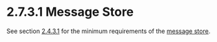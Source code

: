 <html dir="LTR" xmlns:mshelp="http://msdn.microsoft.com/mshelp" xmlns:ddue="http://ddue.schemas.microsoft.com/authoring/2003/5" xmlns:xlink="http://www.w3.org/1999/xlink" xmlns:tool="http://www.microsoft.com/tooltip">
    <head>
        <meta http-equiv="Content-Type" content="text/html; CHARSET=utf-8"></meta>
        <meta name="save" content="history"></meta>
        <title>2.7.3.1 Message Store</title>
        <xml>
            <mshelp:toctitle title="2.7.3.1 Message Store"></mshelp:toctitle>
            <mshelp:rltitle title="[MS-PST]: Message Store"></mshelp:rltitle>
            <mshelp:keyword index="A" term="c19b0bde-eb25-4efa-830a-9f60f3a918ef"></mshelp:keyword>
            <mshelp:attr name="DCSext.ContentType" value="open specification"></mshelp:attr>
            <mshelp:attr name="AssetID" value="c19b0bde-eb25-4efa-830a-9f60f3a918ef"></mshelp:attr>
            <mshelp:attr name="TopicType" value="kbRef"></mshelp:attr>
            <mshelp:attr name="DCSext.Title" value="[MS-PST]: Message Store" />
        </xml>
    </head>
    <body>
        <div id="header">
            <h1 class="heading">2.7.3.1 Message Store</h1>
        </div>
        <div id="mainSection">
            <div id="mainBody">
                <div id="allHistory" class="saveHistory"></div>
                <div id="sectionSection0" class="section" name="collapseableSection">
                    

<p>See section <a href="5493a0eb-0356-4e88-b4f5-0433ce0a93fa.md">2.4.3.1</a> for the minimum
requirements of the <a href="08220cc9-69b1-4072-a2e7-2a0ff201d505.md#gt_fda94a53-448d-48d5-9991-176c530ff597">message
store</a>.</p>
                </div>
            </div>
        </div>
    </body>
</html>